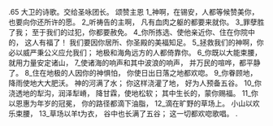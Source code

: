 .65 
大卫的诗歌。交给圣咏团长。 
颂赞主恩 
1_神啊，在锡安，人都等候赞美你， 
也要向你还所许的愿。 
2_听祷告的主啊， 
凡有血肉之躯的都要来就你。 
3_罪孽胜了我； 
至于我们的过犯，你都要赦免。 
4_你所拣选、使他亲近你、住在你院中的， 
这人有福了！ 
我们要因你居所、你圣殿的美福知足。 
5_拯救我们的神啊，你必以威严秉公义应允我们； 
地极和海角远方的人都倚靠你。 
6_你既以大能束腰， 
就用力量安定诸山， 
7_使诸海的响声和其中波浪的响声， 
并万民的喧哗，都平静了。 
8_住在地极的人因你的神惧怕， 
你使日出日落之地都欢唿。 
9_你眷顾地， 
降雨使地大大肥沃。 
神的河满了水； 
你这样浇灌了地， 
好为人预备五谷。 
10_你浇透地的犁沟，润泽犁嵴， 
降甘霖，使地松软； 
其中生长的，蒙你赐福。 
11_你以恩惠为年岁的冠冕， 
你的路径都滴下油脂， 
12_滴在旷野的草场上。 
小山以欢乐束腰， 
13_草场以羊t为衣， 
谷中也长满了五谷； 
这一切都欢唿歌唱。 
.